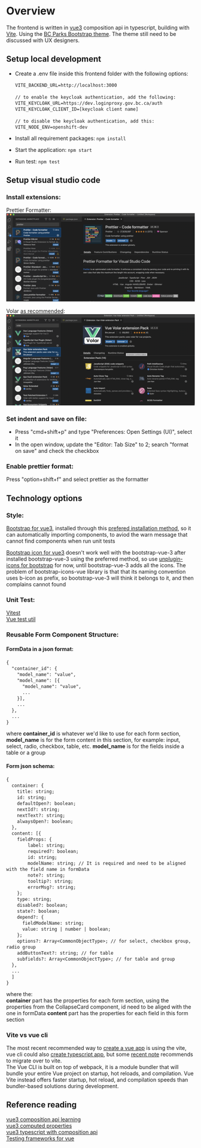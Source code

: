 # Overview

The frontend is written in [vue3](https://vuejs.org) composition api in typescript, building with [Vite](https://vitejs.dev). Using the [BC Parks Bootstrap theme](https://digitalspace.github.io/bcparks-bootstrap-theme/). The theme still need to be discussed with UX designers.

## **Setup local development**

- Create a .env file inside this frontend folder with the following options:

  ```
  VITE_BACKEND_URL=http://localhost:3000

  // to enable the keycloak authentication, add the following:
  VITE_KEYCLOAK_URL=https://dev.loginproxy.gov.bc.ca/auth
  VITE_KEYCLOAK_CLIENT_ID=[keycloak client name]

  // to disable the keycloak authentication, add this:
  VITE_NODE_ENV=openshift-dev
  ```

- Install all requirement packages: `npm install`
- Start the application: `npm start`
- Run test: `npm test`

## **Setup visual studio code**

### **Install extensions**:

Prettier Formatter:
[![vscode prettier formatter](public/docs/vscode-extension-prettier.png)](public/docs/vscode-extension-prettier.png)

Volar [as recommended](https://vuejs.org/guide/typescript/overview.html#ide-support):
[![vscode volar](public/docs/vscode-extension-volar.png)](public/docs/vscode-extension-volar.png)

### **Set indent and save on file**:

- Press "cmd+shift+p" and type "Preferences: Open Settings (UI)", select it
- In the open window, update the "Editor: Tab Size" to 2; search "format on save" and check the checkbox

### **Enable prettier format**:

Press "option+shift+f" and select prettier as the formatter

## **Technology options**

### **Style**:

[Bootstrap for vue3](https://www.npmjs.com/package/bootstrap-vue-3), installed through this [prefered installation method](https://cdmoro.github.io/bootstrap-vue-3/getting-started/#preferred-installation), so it can automatically importing components, to aviod the warn message that cannot find components when run unit tests

[Bootstrap icon for vue3](https://github.com/tommyip/bootstrap-icons-vue) doesn't work well with the bootstrap-vue-3 after installed bootstrap-vue-3 using the preferred method, so use [unplugin-icons for bootstrap](https://github.com/antfu/unplugin-icons) for now, until bootstrap-vue-3 adds all the icons. The problem of bootstrap-icons-vue library is that that its naming convention uses b-icon as prefix, so bootstrap-vue-3 will think it belongs to it, and then complains cannot found

### **Unit Test**:

[Vitest](https://vitest.dev/api/)  
[Vue test util](https://test-utils.vuejs.org/api/)

### **Reusable Form Component Structure**:

#### **FormData in a json format**:

```
{
  "container_id": {
    "model_name": "value",
    "model_name": [{
      "model_name": "value",
      ...
    }],
    ...
  },
  ...
}
```

where **container_id** is whatever we'd like to use for each form section, **model_name** is for the form content in this section, for example: input, select, radio, checkbox, table, etc. **model_name** is for the fields inside a table or a group

#### **Form json schema**:

```
{
  container: {
    title: string;
    id: string;
    defaultOpen?: boolean;
    nextId?: string;
    nextText?: string;
    alwaysOpen?: boolean;
  },
  content: [{
    fieldProps: {
        label: string;
        required?: boolean;
        id: string; 
        modelName: string; // It is required and need to be aligned with the field name in formData
        note?: string;
        tooltip?: string;
        errorMsg?: string;
    };
    type: string;
    disabled?: boolean;
    state?: boolean;
    depend?: {
      fieldModelName: string;
      value: string | number | boolean;
    };
    options?: Array<CommonObjectType>; // for select, checkbox group, radio group
    addButtonText?: string; // for table
    subfields?: Array<CommonObjectType>; // for table and group
  },
  ...
  ]
}
```

where the:  
**container** part has the properties for each form section, using the properties from the CollapseCard component, id need to be aliged with the one in formData
**content** part has the properties for each field in this form section

### **Vite vs vue cli**

The most recent recommended way to [create a vue app](https://vuejs.org/guide/quick-start.html#with-build-tools) is using the vite, vue cli could also [create typescript app](https://vuejs.org/guide/typescript/overview.html), but some [recent note](https://vuejs.org/guide/typescript/overview.html#note-on-vue-cli-and-ts-loader) recommends to migrate over to vite.  
The Vue CLI is built on top of webpack, it is a module bundler that will bundle your entire Vue project on startup, hot reloads, and compilation. Vue Vite instead offers faster startup, hot reload, and compilation speeds than bundler-based solutions during development.

## **Reference reading**

[vue3 composition api learning](https://vuejs.org/tutorial/#step-12)  
[vue3 computed properties](https://vuejs.org/guide/essentials/computed.html)  
[vue3 typescript with composition api](https://vuejs.org/guide/typescript/composition-api.html)  
[Testing frameworks for vue](https://vuejs.org/guide/scaling-up/testing.html#unit-testing)
